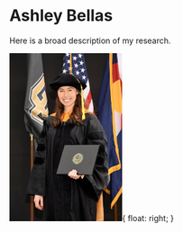 # Ashley Bellas
Here is a broad description of my research.                 

<img src="3_highres.jpg" alt="drawing" width="200"/>{ float: right; }
